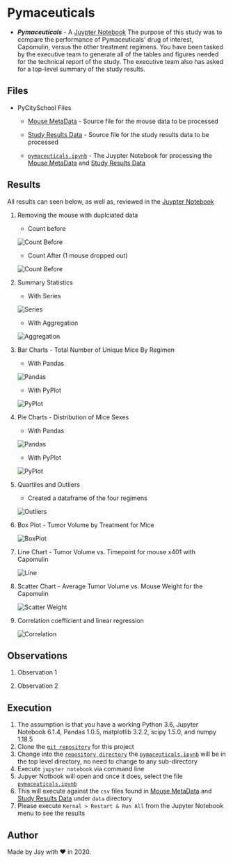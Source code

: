 # Pymaceuticals

- **_Pymaceuticals_** - A [Juypter Notebook](pymaceuticals.ipynb) The purpose of this study was to compare the performance of Pymaceuticals' drug of interest, Capomulin, versus the other treatment regimens. You have been tasked by the executive team to generate all of the tables and figures needed for the technical report of the study. The executive team also has asked for a top-level summary of the study results.

## Files

- PyCitySchool Files

  - [Mouse MetaData](data/Mouse_metadata.csv) - Source file for the mouse data to be processed

  - [Study Results Data](data/Study_results.csv) - Source file for the study results data to be processed

  - [`pymaceuticals.ipynb`](pymaceuticals.ipynb) - The Juypter Notebook for processing the [Mouse MetaData](data/Mouse_metadata.csv) and [Study Results Data](data/Study_results.csv)

## Results

All results can seen below, as well as, reviewed in the [Juypter Notebook](pymaceuticals.ipynb)

1. Removing the mouse with duplciated data

   - Count before

   ![Count Before](images/unique_mice_before_clean.png)

   - Count After (1 mouse dropped out)

   ![Count Before](images/unique_mice_after_clean.png)

1. Summary Statistics

   - With Series

   ![Series](images/summary_series.png)

   - With Aggregation

   ![Aggregation](images/summary_agg.png)

1. Bar Charts - Total Number of Unique Mice By Regimen

   - With Pandas

   ![Pandas](images/bar_chart_pandas.png)

   - With PyPlot

   ![PyPlot](images/bar_chart_pyplot.png)

1. Pie Charts - Distribution of Mice Sexes

   - With Pandas

   ![Pandas](images/pie_chart_pandas.png)

   - With PyPlot

   ![PyPlot](images/pie_chart_pyplot.png)

1. Quartiles and Outliers

   - Created a dataframe of the four regimens

   ![Outliers](images/outliers_table.png)

1. Box Plot - Tumor Volume by Treatment for Mice

   ![BoxPlot](images/boxplot_chart.png)

1. Line Chart - Tumor Volume vs. Timepoint for mouse x401 with Capomulin

   ![Line](images/line_chart.png)

1. Scatter Chart - Average Tumor Volume vs. Mouse Weight for the Capomulin

   ![Scatter Weight](images/scatter_chart.png)

1. Correlation coefficient and linear regression

   ![Correlation](images/correlation.png)

## Observations

1. Observation 1

1. Observation 2

## Execution

1. The assumption is that you have a working Python 3.6, Jupyter Notebook 6.1.4, Pandas 1.0.5, matplotlib 3.2.2, scipy 1.5.0, and numpy 1.18.5
1. Clone the [`git repository`](https://github.com/jayhjman/matplotlib-challenge) for this project
1. Change into the [`repository directory`](https://github.com/jayhjman/matplotlib-challenge) the [`pymaceuticals.ipynb`](pymaceuticals.ipynb) will be in the top level directory, no need to change to any sub-directory
1. Execute `jupyter notebook` via command line
1. Jupyer Notbook will open and once it does, select the file [`pymaceuticals.ipynb`](pymaceuticals.ipynb)
1. This will execute against the `csv` files found in [Mouse MetaData](data/Mouse_metadata.csv) and [Study Results Data](data/Study_results.csv) under `data` directory
1. Please execute `Kernal > Restart & Run All` from the Jupyter Notebook menu to see the results

## Author

Made by Jay with :heart: in 2020.
